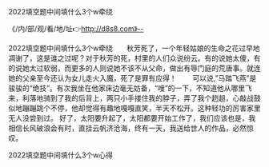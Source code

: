 2022填空题中间填什么3个w牵绕

《/内/部/观/看/地/址👉http://d8s8.com》--

2022填空题中间填什么3个w牵绕　　秋芳死了，一个年轻姑娘的生命之花过早地凋谢了，这是谁之过呢？对于秋芳的死，村里的人们众说纷云。有的说她太傻，有的说她太过软弱，而更多的人则说她不该不从父命，做出有辱门庭的荒唐事。就连她的父亲至今还认为女儿走火入魔，死了是罪有应得！
　　可以说,”马踏飞燕”是骏骏的“绝技”。有次我坐在他家床边毫无妨备，“嗖”的一下，不知道他从哪里飞来，利落地骑到了我的后背上，两只小手搂住我的脖子，弄了我个趔趄，心敲战鼓似地蹦蹦跳个不停，他却觉得有趣地嘎嘎直笑，半天不松开。这种轻功的厉害家里无人没尝到过。
好了，太阳要升起了，太阳都要开始工作了，我们应该也是，我相信长风破浪会有时，直挂云帆济沧海，终有一天，我送给世人的作品，必然惊叹。





2022填空题中间填什么3个w心得
